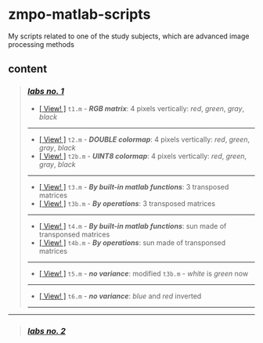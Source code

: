 # zmpo-matlab-scripts

My scripts related to one of the study subjects, which are advanced image processing methods

## content

> ### [_labs no. 1_](1)
> - [\[ View! \]](1/t1.m) `t1.m` - _**RGB matrix**_: 4 pixels vertically: _red_, _green_, _gray_, _black_
> ***
> - [\[ View! \]](1/t2.m) `t2.m` - _**DOUBLE colormap**_: 4 pixels vertically: _red_, _green_, _gray_, _black_
> - [\[ View! \]](1/t2b.m) `t2b.m` - _**UINT8 colormap**_: 4 pixels vertically: _red_, _green_, _gray_, _black_
> ***
> - [\[ View! \]](1/t3.m) `t3.m` - _**By built-in matlab functions**_: 3 transposed matrices
> - [\[ View! \]](1/t3b.m) `t3b.m` - _**By operations**_: 3 transposed matrices
> ***
> - [\[ View! \]](1/t4.m) `t4.m` - _**By built-in matlab functions**_: sun made of transponsed matrices
> - [\[ View! \]](1/t4b.m) `t4b.m` - _**By operations**_: sun made of transponsed matrices
> ***
> - [\[ View! \]](1/t5.m) `t5.m` - _**no variance**_: modified `t3b.m` - _white_ is _green_ now
> ***
> - [\[ View! \]](1/t6.m) `t6.m` - _**no variance**_: _blue_ and _red_ inverted
> ***

***

>  ### [_labs no. 2_](2)
